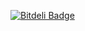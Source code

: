 

[![Bitdeli Badge](https://d2weczhvl823v0.cloudfront.net/zhzenghui/yue-site/trend.png)](https://bitdeli.com/free "Bitdeli Badge")
